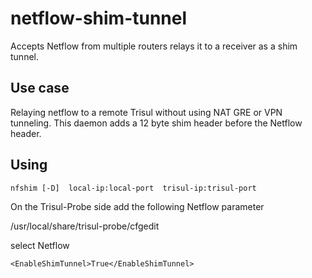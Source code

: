 # netflow-shim-tunnel

Accepts Netflow from multiple routers relays it to a receiver as a shim tunnel.

## Use case

Relaying netflow to a remote Trisul without using NAT GRE or VPN tunneling.
This daemon adds a 12 byte shim header before the Netflow header. 



## Using


````
nfshim [-D]  local-ip:local-port  trisul-ip:trisul-port 
````


On the Trisul-Probe side add the following Netflow parameter


/usr/local/share/trisul-probe/cfgedit

select Netflow 

````
<EnableShimTunnel>True</EnableShimTunnel>
````



